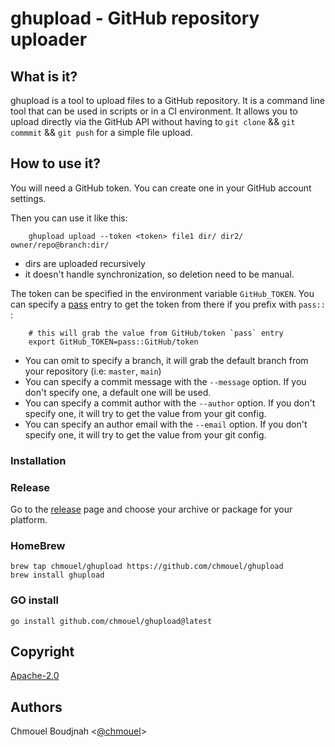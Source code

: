 # ghupload - GitHub repository uploader

## What is it?

ghupload is a tool to upload files to a GitHub repository. It is a command line
tool that can be used in scripts or in a CI environment. It allows you to upload
directly via the GitHub API without having to `git clone` && `git commmit` &&
`git push` for a simple file upload.

## How to use it?

You will need a GitHub token. You can create one in your GitHub account settings.

Then you can use it like this:

```shell
    ghupload upload --token <token> file1 dir/ dir2/ owner/repo@branch:dir/
```

* dirs are uploaded recursively
* it doesn't handle synchronization, so deletion need to be manual.

The token can be specified in the environment variable `GitHub_TOKEN`. You can
specify a [pass](https://www.passwordstore.org/) entry to get the token from
there if you prefix with `pass::` :

```shell
    # this will grab the value from GitHub/token `pass` entry
    export GitHub_TOKEN=pass::GitHub/token
```

* You can omit to specify a branch, it will grab the default branch from your
  repository (i.e: `master`, `main`)
* You can specify a commit message with the `--message` option. If you don't
  specify one, a default one will be used.
* You can specify a commit author with the `--author` option. If you don't
  specify one, it will try to get the value from your git config.
* You can specify an author email with the `--email` option. If you don't
  specify one, it will try to get the value from your git config.

### Installation

### Release

Go to the [release](https://GitHub.com/chmouel/ghupload/releases) page and
choose your archive or package for your platform.

### HomeBrew

```shell
brew tap chmouel/ghupload https://github.com/chmouel/ghupload
brew install ghupload
```

### GO install

```shell
go install github.com/chmouel/ghupload@latest
```

## Copyright

[Apache-2.0](./LICENSE)

## Authors

Chmouel Boudjnah <[@chmouel](https://twitter.com/chmouel)>
